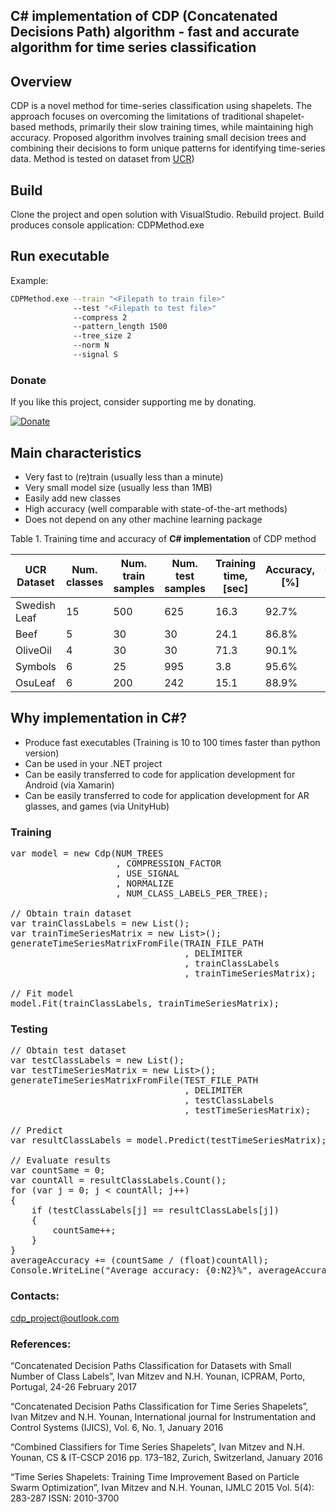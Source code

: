 ##  C# implementation of CDP (Concatenated Decisions Path) algorithm - fast and accurate algorithm for time series classification 

## Overview 
 CDP is a novel method for time-series classification using shapelets. The approach focuses on overcoming the limitations of traditional 
 shapelet-based methods, primarily their slow training times, while maintaining high accuracy. Proposed algorithm 
 involves training small decision trees and combining their decisions to form unique patterns for identifying time-series 
 data. Method is tested on dataset from [UCR](https://www.cs.ucr.edu/~eamonn/time_series_data_2018/))

## Build 
 Clone the project and open solution with VisualStudio. Rebuild project. Build produces console application: CDPMethod.exe   

## Run executable  
 Example: 
 ```sh
 CDPMethod.exe --train "<Filepath to train file>" 
               --test "<Filepath to test file>"
               --compress 2 
               --pattern_length 1500 
               --tree_size 2 
               --norm N 
               --signal S
```

### Donate
If you like this project, consider supporting me by donating.

[![Donate](https://www.paypalobjects.com/en_US/i/btn/btn_donateCC_LG.gif)](https://www.paypal.com/donate/?hosted_button_id=E7U5FRCCUVNL6)

## Main characteristics 
- Very fast to (re)train (usually less than a minute)
- Very small model size (usually less than 1MB)
- Easily add new classes 
- High accuracy (well comparable with state-of-the-art methods)
- Does not depend on any other machine learning package

Table 1. Training time and accuracy of **C# implementation** of CDP method

| UCR Dataset  | Num. classes | Num. train samples | Num. test samples | Training time, [sec] | Accuracy, [%] | Compression rate | Num. decision trees | Normalize | Derivative |
|--------------|--------------|--------------------|-------------------|----------------------|---------------|------------------|---------------------|-----------|------------|
| Swedish Leaf | 15           | 500                | 625               | 16.3                 | 92.7%         | 2                | 700                 | No        | No         |
| Beef         | 5            | 30                 | 30                | 24.1                 | 86.8%         | 1                | 400                 | Yes       | Yes        |
| OliveOil     | 4            | 30                 | 30                | 71.3                 | 90.1%         | 2                | 200                 | Yes       | No         |
| Symbols      | 6            | 25                 | 995               | 3.8                  | 95.6%         | 4                | 600                 | Yes       | Yes        |
| OsuLeaf      | 6            | 200                | 242               | 15.1                 | 88.9%         | 4                | 800                 | Yes       | Yes        |

## Why implementation in C#?

- Produce fast executables (Training is 10 to 100 times faster than python version)
- Can be used in your .NET project 
- Can be easily transferred to code for application development for Android (via Xamarin)
- Can be easily transferred to code for application development for AR glasses, and games (via UnityHub)

### Training 
<pre>
var model = new Cdp(NUM_TREES
                    , COMPRESSION_FACTOR
                    , USE_SIGNAL
                    , NORMALIZE
                    , NUM_CLASS_LABELS_PER_TREE);

// Obtain train dataset
var trainClassLabels = new List<int>();
var trainTimeSeriesMatrix = new List<List<double>>();
generateTimeSeriesMatrixFromFile(TRAIN_FILE_PATH
                                 , DELIMITER
                                 , trainClassLabels
                                 , trainTimeSeriesMatrix);

// Fit model 
model.Fit(trainClassLabels, trainTimeSeriesMatrix);
</pre>

### Testing 

<pre>
// Obtain test dataset
var testClassLabels = new List<int>();
var testTimeSeriesMatrix = new List<List<double>>();
generateTimeSeriesMatrixFromFile(TEST_FILE_PATH
                                 , DELIMITER
                                 , testClassLabels
                                 , testTimeSeriesMatrix);

// Predict
var resultClassLabels = model.Predict(testTimeSeriesMatrix);

// Evaluate results 
var countSame = 0;
var countAll = resultClassLabels.Count();
for (var j = 0; j < countAll; j++)
{
    if (testClassLabels[j] == resultClassLabels[j])
    {
        countSame++;
    }
}
averageAccuracy += (countSame / (float)countAll);
Console.WriteLine("Average accuracy: {0:N2}%", averageAccuracy*100.0);
</pre>

### Contacts: 
cdp_project@outlook.com

### References: 

“Concatenated Decision Paths Classification for Datasets with Small Number of Class Labels”, Ivan Mitzev and N.H. Younan, ICPRAM, Porto, Portugal, 24-26 February 2017

“Concatenated Decision Paths Classification for Time Series Shapelets”, Ivan Mitzev and N.H. Younan, International journal for Instrumentation and Control Systems (IJICS), Vol. 6, No. 1, January 2016

“Combined Classifiers for Time Series Shapelets”, Ivan Mitzev and N.H. Younan, CS & IT-CSCP 2016 pp. 173–182, Zurich, Switzerland, January 2016

“Time Series Shapelets: Training Time Improvement Based on Particle Swarm Optimization”, Ivan Mitzev and N.H. Younan, IJMLC 2015 Vol. 5(4): 283-287 ISSN: 2010-3700


